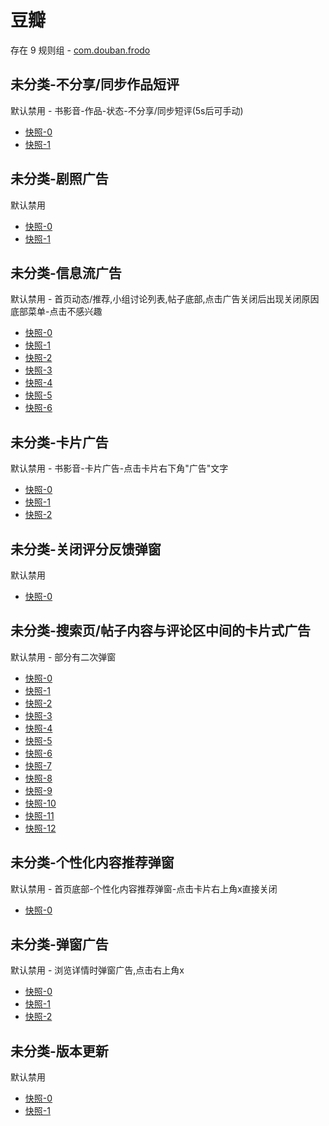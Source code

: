 # 豆瓣

存在 9 规则组 - [com.douban.frodo](/src/apps/com.douban.frodo.ts)

## 未分类-不分享/同步作品短评

默认禁用 - 书影音-作品-状态-不分享/同步短评(5s后可手动)

- [快照-0](https://i.gkd.li/i/12508777)
- [快照-1](https://i.gkd.li/i/12508777)

## 未分类-剧照广告

默认禁用

- [快照-0](https://i.gkd.li/i/12509475)
- [快照-1](https://i.gkd.li/i/12509476)

## 未分类-信息流广告

默认禁用 - 首页动态/推荐,小组讨论列表,帖子底部,点击广告关闭后出现关闭原因底部菜单-点击不感兴趣

- [快照-0](https://i.gkd.li/i/12547964)
- [快照-1](https://i.gkd.li/i/12548011)
- [快照-2](https://i.gkd.li/i/12548046)
- [快照-3](https://i.gkd.li/i/12723569)
- [快照-4](https://i.gkd.li/i/13347455)
- [快照-5](https://i.gkd.li/i/12548016)
- [快照-6](https://i.gkd.li/i/12723422)

## 未分类-卡片广告

默认禁用 - 书影音-卡片广告-点击卡片右下角"广告"文字

- [快照-0](https://i.gkd.li/i/12548160)
- [快照-1](https://i.gkd.li/i/12548131)
- [快照-2](https://i.gkd.li/i/12548116)

## 未分类-关闭评分反馈弹窗

默认禁用

- [快照-0](https://i.gkd.li/i/12548314)

## 未分类-搜索页/帖子内容与评论区中间的卡片式广告

默认禁用 - 部分有二次弹窗

- [快照-0](https://i.gkd.li/i/12674798)
- [快照-1](https://i.gkd.li/i/12674842)
- [快照-2](https://i.gkd.li/i/12723462)
- [快照-3](https://i.gkd.li/i/12723800)
- [快照-4](https://i.gkd.li/i/13402399)
- [快照-5](https://i.gkd.li/i/12548476)
- [快照-6](https://i.gkd.li/i/12548064)
- [快照-7](https://i.gkd.li/i/12548450)
- [快照-8](https://i.gkd.li/i/12723751)
- [快照-9](https://i.gkd.li/i/13062693)
- [快照-10](https://i.gkd.li/i/13692895)
- [快照-11](https://i.gkd.li/i/12548016)
- [快照-12](https://i.gkd.li/i/12723422)

## 未分类-个性化内容推荐弹窗

默认禁用 - 首页底部-个性化内容推荐弹窗-点击卡片右上角x直接关闭

- [快照-0](https://i.gkd.li/i/12836798)

## 未分类-弹窗广告

默认禁用 - 浏览详情时弹窗广告,点击右上角x

- [快照-0](https://i.gkd.li/i/13195565)
- [快照-1](https://i.gkd.li/i/13296656)
- [快照-2](https://i.gkd.li/i/13328126)

## 未分类-版本更新

默认禁用

- [快照-0](https://i.gkd.li/i/13228832)
- [快照-1](https://i.gkd.li/i/13659160)

